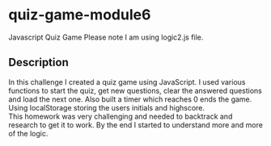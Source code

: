 # quiz-game-module6
Javascript Quiz Game
Please note I am using logic2.js file.

## Description

In this challenge I created a quiz game using JavaScript.
I used various functions to start the quiz, get new questions, clear the answered questions and load the next one. Also built a timer which reaches 0 ends the game. Using localStorage storing the users initials and highscore.
<br>
This homework was very challenging and needed to backtrack and research to get it to work. By the end I started to understand more and more of the logic.
